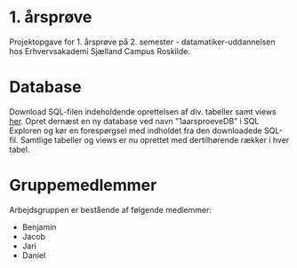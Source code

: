 # 1. årsprøve
Projektopgave for 1. årsprøve på 2. semester - datamatiker-uddannelsen hos Erhvervsakademi Sjælland Campus Roskilde.

# Database
Download SQL-filen indeholdende oprettelsen af div. tabeller samt views [her](1aarsproeve/1aarsproeve/database.sql). Opret dernæst en ny database ved navn "1aarsproeveDB" i SQL Exploren og kør en forespørgsel med indholdet fra den downloadede SQL-fil. Samtlige tabeller og views er nu oprettet med dertilhørende rækker i hver tabel.

# Gruppemedlemmer
Arbejdsgruppen er bestående af følgende medlemmer:
* Benjamin
* Jacob
* Jari
* Daniel
